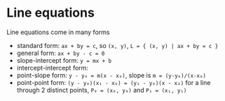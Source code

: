 # Line equations

Line equations come in many forms
- standard form: `ax + by = c`, so `(x, y)`, `L = { (x, y) | ax + by = c }`
- general form:  `ax + by - c = 0`
- slope-intercept form: `y = mx + b`
- intercept-intercept form: 
- point-slope form: `y - y₀ = m(x - x₀)`, slope is `m = (y-y₀)/(x-x₀)`
- point-point form: `(y - y₀)(x₁ - x₀) = (y₁ - y₀)(x - x₀)`
  for a line through 2 distinct points, `P₀ = (x₀, y₀)` and `P₁ = (x₁, y₁)`
